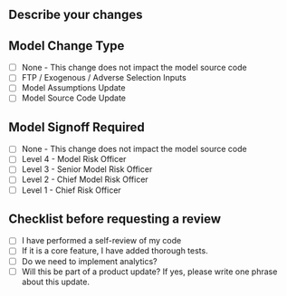 ## Describe your changes

## Model Change Type
- [ ] None - This change does not impact the model source code
- [ ] FTP / Exogenous / Adverse Selection Inputs
- [ ] Model Assumptions Update
- [ ] Model Source Code Update

## Model Signoff Required
- [ ] None - This change does not impact the model source code
- [ ] Level 4 - Model Risk Officer
- [ ] Level 3 - Senior Model Risk Officer
- [ ] Level 2 - Chief Model Risk Officer
- [ ] Level 1 - Chief Risk Officer

## Checklist before requesting a review
- [ ] I have performed a self-review of my code
- [ ] If it is a core feature, I have added thorough tests.
- [ ] Do we need to implement analytics?
- [ ] Will this be part of a product update? If yes, please write one phrase about this update.
